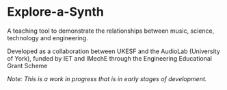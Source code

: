 # Explore-a-Synth
A teaching tool to demonstrate the relationships between music, science, technology and engineering. 

Developed as a collaboration between UKESF and the AudioLab (University of York), funded by IET and IMechE through the Engineering Educational Grant Scheme

*Note: This is a work in progress that is in early stages of development.*
